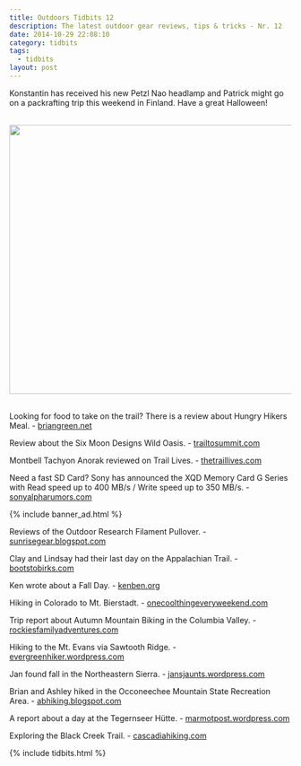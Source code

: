 ```yaml
---
title: Outdoors Tidbits 12
description: The latest outdoor gear reviews, tips & tricks - Nr. 12
date: 2014-10-29 22:08:10
category: tidbits
tags:
  - tidbits
layout: post
---
```

Konstantin has received his new Petzl Nao headlamp and Patrick might go on a packrafting trip this weekend in Finland. Have a great Halloween!<br><br>

<a href="https://www.flickr.com/photos/90204224@N07/15658793671"><img src="https://farm4.staticflickr.com/3955/15658793671_ddde555efb_b.jpg" width="800" height="480"></a><!--more--><br><br>

Looking for food to take on the trail? There is a review about Hungry Hikers Meal. - [briangreen.net](http://briangreen.net/2014/10/hungry-hikers-meal-review.html)

Review about the Six Moon Designs Wild Oasis. - [trailtosummit.com](http://trailtosummit.com/gear-review-six-moon-designs-wild-oasis/)

Montbell Tachyon Anorak reviewed on Trail Lives. - [thetraillives.com](http://thetraillives.com/2014/10/26/gear-review-montbell-tachyon-anorak)

Need a fast SD Card? Sony has announced the XQD Memory Card G Series with Read speed up to 400 MB/s / Write speed up to 350 MB/s. - [sonyalpharumors.com](http://www.sonyalpharumors.com)

{% include banner_ad.html %}


Reviews of the Outdoor Research Filament Pullover. - [sunrisegear.blogspot.com](http://sunrisegear.blogspot.com/2014/10/outdoor-research-filament-pullover.html)

Clay and Lindsay had their last day on the Appalachian Trail. - [bootstobirks.com](http://bootstobirks.com/2014/10/29/our-last-day-on-the-appalachian-trail)

Ken wrote about a Fall Day. - [kenben.org](http://kenben.org/2014/10/29/a-fall-day)

Hiking in Colorado to Mt. Bierstadt. - [onecoolthingeveryweekend.com](http://onecoolthingeveryweekend.com/2014/10/28/hiking-mt-bierstadt-hike-one-of-colorados-easiest-14ers)

Trip report about Autumn Mountain Biking in the Columbia Valley. - [rockiesfamilyadventures.com](http://www.rockiesfamilyadventures.com/2014/10/autumn-mountain-biking-in-columbia.html)

Hiking to the  Mt. Evans via Sawtooth Ridge. - [evergreenhiker.wordpress.com](http://evergreenhiker.wordpress.com/2014/10/27/hiking-my-first-14er-mt-evans-via-sawtooth-ridge)

Jan found fall in the Northeastern Sierra. - [jansjaunts.wordpress.com](http://jansjaunts.wordpress.com/2014/10/27/northeastern-sierra-finding-fall-1014)

Brian and Ashley hiked in the Occoneechee Mountain State Recreation Area. - [abhiking.blogspot.com](http://abhiking.blogspot.com/2014/10/hike-occoneechee-mountain-state.html)

A report about a day at the  Tegernseer Hütte. - [marmotpost.wordpress.com](http://marmotpost.wordpress.com/2014/10/26/the-last-day-of-summer-at-the-tegernseer-hutte)

Exploring the Black Creek Trail. - [cascadiahiking.com](http://www.cascadiahiking.com/2014/10/waldo-lake-wilderness-black-creek-trail.html)

{% include tidbits.html %}
